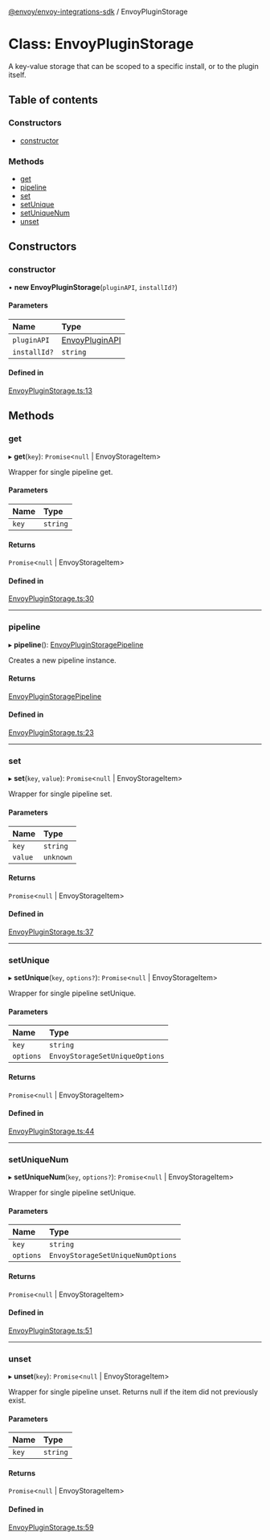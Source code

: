 [@envoy/envoy-integrations-sdk](../README.md) / EnvoyPluginStorage

# Class: EnvoyPluginStorage

A key-value storage that can be scoped to a specific install,
or to the plugin itself.

## Table of contents

### Constructors

- [constructor](envoypluginstorage.md#constructor)

### Methods

- [get](envoypluginstorage.md#get)
- [pipeline](envoypluginstorage.md#pipeline)
- [set](envoypluginstorage.md#set)
- [setUnique](envoypluginstorage.md#setunique)
- [setUniqueNum](envoypluginstorage.md#setuniquenum)
- [unset](envoypluginstorage.md#unset)

## Constructors

### constructor

• **new EnvoyPluginStorage**(`pluginAPI`, `installId?`)

#### Parameters

| Name | Type |
| :------ | :------ |
| `pluginAPI` | [EnvoyPluginAPI](envoypluginapi.md) |
| `installId?` | `string` |

#### Defined in

[EnvoyPluginStorage.ts:13](https://github.com/envoy/envoy-integrations-sdk-nodejs/blob/aecf47b/src/EnvoyPluginStorage.ts#L13)

## Methods

### get

▸ **get**(`key`): `Promise`<``null`` \| EnvoyStorageItem\>

Wrapper for single pipeline get.

#### Parameters

| Name | Type |
| :------ | :------ |
| `key` | `string` |

#### Returns

`Promise`<``null`` \| EnvoyStorageItem\>

#### Defined in

[EnvoyPluginStorage.ts:30](https://github.com/envoy/envoy-integrations-sdk-nodejs/blob/aecf47b/src/EnvoyPluginStorage.ts#L30)

___

### pipeline

▸ **pipeline**(): [EnvoyPluginStoragePipeline](envoypluginstoragepipeline.md)

Creates a new pipeline instance.

#### Returns

[EnvoyPluginStoragePipeline](envoypluginstoragepipeline.md)

#### Defined in

[EnvoyPluginStorage.ts:23](https://github.com/envoy/envoy-integrations-sdk-nodejs/blob/aecf47b/src/EnvoyPluginStorage.ts#L23)

___

### set

▸ **set**(`key`, `value`): `Promise`<``null`` \| EnvoyStorageItem\>

Wrapper for single pipeline set.

#### Parameters

| Name | Type |
| :------ | :------ |
| `key` | `string` |
| `value` | `unknown` |

#### Returns

`Promise`<``null`` \| EnvoyStorageItem\>

#### Defined in

[EnvoyPluginStorage.ts:37](https://github.com/envoy/envoy-integrations-sdk-nodejs/blob/aecf47b/src/EnvoyPluginStorage.ts#L37)

___

### setUnique

▸ **setUnique**(`key`, `options?`): `Promise`<``null`` \| EnvoyStorageItem\>

Wrapper for single pipeline setUnique.

#### Parameters

| Name | Type |
| :------ | :------ |
| `key` | `string` |
| `options` | `EnvoyStorageSetUniqueOptions` |

#### Returns

`Promise`<``null`` \| EnvoyStorageItem\>

#### Defined in

[EnvoyPluginStorage.ts:44](https://github.com/envoy/envoy-integrations-sdk-nodejs/blob/aecf47b/src/EnvoyPluginStorage.ts#L44)

___

### setUniqueNum

▸ **setUniqueNum**(`key`, `options?`): `Promise`<``null`` \| EnvoyStorageItem\>

Wrapper for single pipeline setUnique.

#### Parameters

| Name | Type |
| :------ | :------ |
| `key` | `string` |
| `options` | `EnvoyStorageSetUniqueNumOptions` |

#### Returns

`Promise`<``null`` \| EnvoyStorageItem\>

#### Defined in

[EnvoyPluginStorage.ts:51](https://github.com/envoy/envoy-integrations-sdk-nodejs/blob/aecf47b/src/EnvoyPluginStorage.ts#L51)

___

### unset

▸ **unset**(`key`): `Promise`<``null`` \| EnvoyStorageItem\>

Wrapper for single pipeline unset.
Returns null if the item did not previously exist.

#### Parameters

| Name | Type |
| :------ | :------ |
| `key` | `string` |

#### Returns

`Promise`<``null`` \| EnvoyStorageItem\>

#### Defined in

[EnvoyPluginStorage.ts:59](https://github.com/envoy/envoy-integrations-sdk-nodejs/blob/aecf47b/src/EnvoyPluginStorage.ts#L59)

